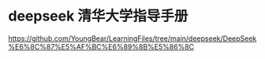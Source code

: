 # deepseek 清华大学指导手册

https://github.com/YoungBear/LearningFiles/tree/main/deepseek/DeepSeek%E6%8C%87%E5%AF%BC%E6%89%8B%E5%86%8C
